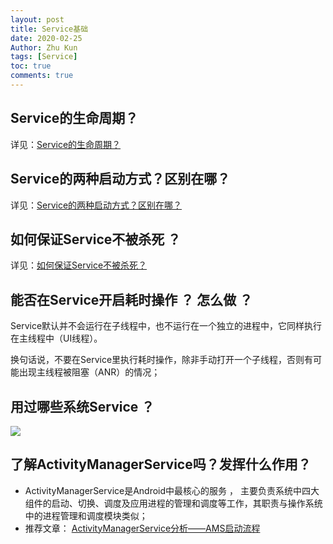 ```yaml
---
layout: post
title: Service基础
date: 2020-02-25
Author: Zhu Kun
tags: [Service]
toc: true
comments: true
---
```


## Service的生命周期？

详见：[Service的生命周期？](https://justzk.github.io/service-life-cycle/)

## Service的两种启动方式？区别在哪？

详见：[Service的两种启动方式？区别在哪？](https://justzk.github.io/two-ways-to-start-service/)

## 如何保证Service不被杀死 ？

详见：[如何保证Service不被杀死？](https://justzk.github.io/how-to-ensure-that-services-are-not-killed/)

## 能否在Service开启耗时操作 ？ 怎么做 ？

Service默认并不会运行在子线程中，也不运行在一个独立的进程中，它同样执行在主线程中（UI线程）。

换句话说，不要在Service里执行耗时操作，除非手动打开一个子线程，否则有可能出现主线程被阻塞（ANR）的情况；

## 用过哪些系统Service ？

![](http://justzk.github.io/images/service-basics/service-basics-1.png)

## 了解ActivityManagerService吗？发挥什么作用？

- ActivityManagerService是Android中最核心的服务     ， 主要负责系统中四大组件的启动、切换、调度及应用进程的管理和调度等工作，其职责与操作系统中的进程管理和调度模块类似；
- 推荐文章： [ActivityManagerService分析——AMS启动流程](https://link.juejin.im?target=https%3A%2F%2Fblog.csdn.net%2Fcaohang103215%2Farticle%2Fdetails%2F79597260)